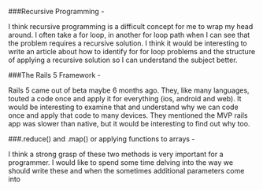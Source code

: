 ###Recursive Programming -

I think recursive programming is a difficult concept for me to wrap my head around. I often take a for loop, in another for loop path when I can see that the problem requires a recursive solution. I think it would be interesting to write an article about how to identify for for loop problems and the structure of applying a recursive solution so I can understand the subject better.



###The Rails 5 Framework -

Rails 5 came out of beta maybe 6 months ago. They, like many languages, touted a code once and apply it for everything (ios, android and web). It would be interesting to examine that and understand why we can code once and apply that code to many devices. They mentioned the MVP rails app was slower than native, but it would be interesting to find out why too.

###.reduce() and .map() or applying functions to arrays -

I think a strong grasp of these two methods is very important for a programmer. I would like to spend some time delving into the way we should write these and when the sometimes additional parameters come into
